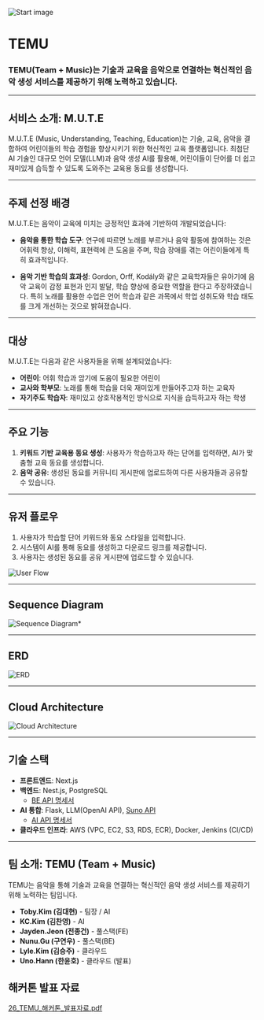 ![Start image](https://www.notion.so/image/https%3A%2F%2Fprod-files-secure.s3.us-west-2.amazonaws.com%2F8b6f698e-8a67-4ad1-94b0-53ee956264c9%2F389cc308-b397-416f-ad8d-9f08498b9de1%2F364748453-c1f81d69-6928-4e23-934c-d99dc888f6b1.png?table=block&id=b989659d-3e84-4e2f-9ee5-082048ebb684&spaceId=8b6f698e-8a67-4ad1-94b0-53ee956264c9&width=1800&userId=51dd97ed-4b7f-4f0a-bc29-4e7109794d96&cache=v2)

# TEMU

### **TEMU**(Team + Music)는 기술과 교육을 음악으로 연결하는 혁신적인 음악 생성 서비스를 제공하기 위해 노력하고 있습니다.

---

## **서비스 소개: M.U.T.E**

M.U.T.E (Music, Understanding, Teaching, Education)는 기술, 교육, 음악을 결합하여 어린이들의 학습 경험을 향상시키기 위한 혁신적인 교육 플랫폼입니다. 최첨단 AI 기술인 대규모 언어 모델(LLM)과 음악 생성 AI를 활용해, 어린이들이 단어를 더 쉽고 재미있게 습득할 수 있도록 도와주는 교육용 동요를 생성합니다.

---

## **주제 선정 배경**

M.U.T.E는 음악이 교육에 미치는 긍정적인 효과에 기반하여 개발되었습니다:

- **음악을 통한 학습 도구**: 연구에 따르면 노래를 부르거나 음악 활동에 참여하는 것은 어휘력 향상, 이해력, 표현력에 큰 도움을 주며, 학습 장애를 겪는 어린이들에게 특히 효과적입니다.
  
- **음악 기반 학습의 효과성**: Gordon, Orff, Kodály와 같은 교육학자들은 유아기에 음악 교육이 감정 표현과 인지 발달, 학습 향상에 중요한 역할을 한다고 주장하였습니다. 특히 노래를 활용한 수업은 언어 학습과 같은 과목에서 학업 성취도와 학습 태도를 크게 개선하는 것으로 밝혀졌습니다.

---

## **대상**

M.U.T.E는 다음과 같은 사용자들을 위해 설계되었습니다:

- **어린이**: 어휘 학습과 암기에 도움이 필요한 어린이
- **교사와 학부모**: 노래를 통해 학습을 더욱 재미있게 만들어주고자 하는 교육자
- **자기주도 학습자**: 재미있고 상호작용적인 방식으로 지식을 습득하고자 하는 학생

---

## **주요 기능**

1. **키워드 기반 교육용 동요 생성**: 사용자가 학습하고자 하는 단어를 입력하면, AI가 맞춤형 교육 동요를 생성합니다.
2. **음악 공유**: 생성된 동요를 커뮤니티 게시판에 업로드하여 다른 사용자들과 공유할 수 있습니다.

---

## **유저 플로우**

1. 사용자가 학습할 단어 키워드와 동요 스타일을 입력합니다.
2. 시스템이 AI를 통해 동요를 생성하고 다운로드 링크를 제공합니다.
3. 사용자는 생성된 동요를 공유 게시판에 업로드할 수 있습니다.

![User Flow](https://www.notion.so/image/https%3A%2F%2Fprod-files-secure.s3.us-west-2.amazonaws.com%2F8b6f698e-8a67-4ad1-94b0-53ee956264c9%2Fea8c854d-09b8-4c56-a62d-f9f1f2398930%2Fimage.png?table=block&id=cf47da19-a6f6-456e-b6a1-60d8354a58ad&spaceId=8b6f698e-8a67-4ad1-94b0-53ee956264c9&width=1800&userId=51dd97ed-4b7f-4f0a-bc29-4e7109794d96&cache=v2)

---

## **Sequence Diagram**

![Sequence Diagram*](https://www.notion.so/image/https%3A%2F%2Fprod-files-secure.s3.us-west-2.amazonaws.com%2F8b6f698e-8a67-4ad1-94b0-53ee956264c9%2F4988c6e8-5e4f-4884-b2ea-c2a8d4941930%2Fimage.png?table=block&id=b12e5f0f-a5b7-4a5b-bde7-f38bb2dc41b7&spaceId=8b6f698e-8a67-4ad1-94b0-53ee956264c9&width=1340&userId=51dd97ed-4b7f-4f0a-bc29-4e7109794d96&cache=v2)

---

## **ERD**

![ERD](https://www.notion.so/image/https%3A%2F%2Fprod-files-secure.s3.us-west-2.amazonaws.com%2F8b6f698e-8a67-4ad1-94b0-53ee956264c9%2Fb0cfd539-c445-4e97-9521-a02f433ee9ba%2Fimage.png?table=block&id=281617e3-aba6-4bad-a507-285a4f733f2c&spaceId=8b6f698e-8a67-4ad1-94b0-53ee956264c9&width=1340&userId=51dd97ed-4b7f-4f0a-bc29-4e7109794d96&cache=v2)

---

## **Cloud Architecture**

![Cloud Architecture](https://www.notion.so/image/https%3A%2F%2Fprod-files-secure.s3.us-west-2.amazonaws.com%2F8b6f698e-8a67-4ad1-94b0-53ee956264c9%2F91ff88c8-b547-46f6-befa-586985f3319c%2Fimage.png?table=block&id=1073ac76-91d3-4b56-aea4-36620996f3ae&spaceId=8b6f698e-8a67-4ad1-94b0-53ee956264c9&width=1800&userId=51dd97ed-4b7f-4f0a-bc29-4e7109794d96&cache=v2)

---

## **기술 스택**

- **프론트엔드**: Next.js
- **백엔드**: Nest.js, PostgreSQL
    - [BE API 명세서](http://15.165.232.148:3000/api#/songs)
- **AI 통합**: Flask, LLM(OpenAI API), [Suno API](https://github.com/gcui-art/suno-api/)
    - [AI API 명세서](https://suno.gcui.ai/docs)
- **클라우드 인프라**: AWS (VPC, EC2, S3, RDS, ECR), Docker, Jenkins (CI/CD)

---

## **팀 소개: TEMU (Team + Music)**

TEMU는 음악을 통해 기술과 교육을 연결하는 혁신적인 음악 생성 서비스를 제공하기 위해 노력하는 팀입니다.

- **Toby.Kim (김대현)** - 팀장 / AI
- **KC.Kim (김찬영)** - AI
- **Jayden.Jeon (전종건)** - 풀스택(FE)
- **Nunu.Gu (구연우)** - 풀스택(BE)
- **Lyle.Kim (김승주)** - 클라우드
- **Uno.Hann (한윤호)** - 클라우드 (발표)

## 해커톤 발표 자료
[26_TEMU_해커톤_발표자료.pdf](https://github.com/user-attachments/files/16915264/26_TEMU_._.pdf)

